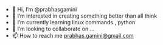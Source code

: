 - 👋 Hi, I’m @prabhasgamini
- 👀 I’m interested in creating something better than all think 
- 🌱 I’m currently learning linux commands , python
- 💞️ I’m looking to collaborate on ...
- 📫 How to reach me prabhas.gamini@gmail.com

<!---
prabhasgamini/prabhasgamini is a ✨ special ✨ repository because its `README.md` (this file) appears on your GitHub profile.
You can click the Preview link to take a look at your changes.
--->
